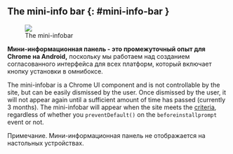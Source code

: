 ## The mini-info bar {: #mini-info-bar }

<figure class="attempt-right">   <img class="screenshot" src="/web/updates/images/2018/06/a2hs-infobar-cropped.png">   <figcaption>     The mini-infobar   </figcaption> </figure>

**Мини-информационная панель - это промежуточный опыт для Chrome на Android,** поскольку мы работаем над созданием согласованного интерфейса для всех платформ, который включает кнопку установки в омнибоксе.

The mini-infobar is a Chrome UI component and is not controllable by the site, but can be easily dismissed by the user. Once dismissed by the user, it will not appear again until a sufficient amount of time has passed (currently 3 months). The mini-infobar will appear when the site meets the [criteria](#criteria), regardless of whether you `preventDefault()` on the `beforeinstallprompt` event or not.

Примечание. Мини-информационная панель не отображается на настольных устройствах.
